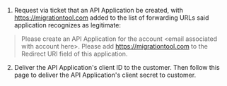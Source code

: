 1. Request via ticket that an API Application be created, with https://migrationtool.com added to the list of forwarding URLs said application recognizes as legitimate:

> Please create an API Application for the account &lt;email associated with account here&gt;. Please add https://migrationtool.com to the Redirect URI field of this application.

2. Deliver the API Application's client ID to the customer. Then follow this page to deliver the API Application's client secret to customer.
